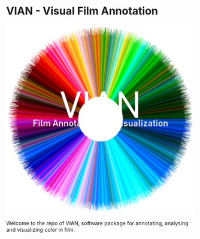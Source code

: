 # VIAN - Visual Film Annotation

![alt text](qt_ui/images/main_round.png)

Welcome to the repo of VIAN, software package for annotating, analysing and 
visualizing color in film. 

